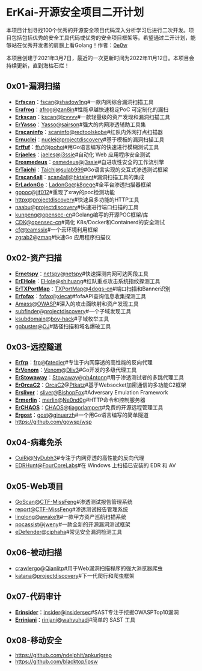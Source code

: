# ErKai-开源安全项目二开计划

本项目计划寻找100个优秀的开源安全项目代码深入分析学习后进行二次开发。项目包括包括优秀的安全工具代码或优秀的安全项目框架等。希望通过二开计划，能够站在优秀开发者的肩膀上看Golang！作者：[0e0w](https://github.com/0e0w)

本项目创建于2021年3月7日，最近的一次更新时间为2022年11月12日。本项目会持续更新，直到海枯石烂！

## 0x01-漏洞扫描

- [**Erfscan**](https://github.com/Goqi/Erfscan)：[fscan](https://github.com/Goqi/ErKai/tree/main/0x01/fscan)@[shadow1ng](https://github.com/shadow1ng/fscan)#一款内网综合漏洞扫描工具
- [**Erafrog**](https://github.com/Goqi/Erafrog)：[afrog](https://github.com/Goqi/ErKai/tree/main/0x01/afrog)@[zan8in](https://github.com/zan8in/afrog)#性能卓越快速稳定PoC 可定制化的漏扫
- [**Erkscan**](https://github.com/Goqi/Erkscan)：[kscan](https://github.com/Goqi/ErKai/tree/main/0x01/kscan)@[lcvvvv](https://github.com/lcvvvv/kscan)#一款轻量级的资产发现和漏洞扫描工具
- [**ErYasso**](https://github.com/Goqi/ErYasso)：[Yasso](https://github.com/Goqi/ErKai/tree/main/0x01/Yasso)@[sairson](https://github.com/sairson/Yasso)#强大的内网渗透辅助工具集
- [**Erscaninfo**](https://github.com/Goqi/Erscaninfo)：[scaninfo](https://github.com/Goqi/ErKai/tree/main/0x01/scaninfo)@[redtoolskobe](https://github.com/redtoolskobe/scaninfo)#红队内外网打点扫描器
- [**Ernuclei**](https://github.com/Goqi/Ernuclei)：[nuclei](https://github.com/Goqi/ErKai/tree/main/0x01/nuclei)@[projectdiscovery](https://github.com/projectdiscovery/nuclei)#基于模板的漏洞扫描工具
- [**Erffuf**](https://github.com/Goqi/Erffuf)：[ffuf](https://github.com/Goqi/ErKai/tree/main/0x01/ffuf)@[joohoi](https://github.com/ffuf/ffuf)#用Go语言编写的快速进行模糊测试工具
- [**Erjaeles**](https://github.com/Goqi/Erjaeles)：[jaeles](https://github.com/Goqi/ErKai/tree/main/0x01/jaeles)@[j3ssie](https://github.com/jaeles-project/jaeles)#自动化 Web 应用程序安全测试
- [**Erosmedeus**](https://github.com/Goqi/Erosmedeus)：[osmedeus](https://github.com/Goqi/ErKai/tree/main/0x01/osmedeus)@[j3ssie](https://github.com/j3ssie/osmedeus)#自进攻性安全的工作流引擎
- [**ErTaichi**](https://github.com/Goqi/ErTaichi)：[Taichi](https://github.com/Goqi/ErKai/tree/main/0x01/Taichi)@[sulab999](https://github.com/sulab999/Taichi)#Go语言实现的交互式渗透测试框架
- [**Erscan4all**](https://github.com/Goqi/Erscan4all)：[scan4all](https://github.com/Goqi/ErKai/tree/main/0x01/scan4all)@[hktalent](https://github.com/hktalent/scan4all)#漏洞扫描工具的集成
- [**ErLadonGo**](https://github.com/Goqi/ErLadonGo)：[LadonGo](https://github.com/Goqi/ErKai/tree/main/0x01/LadonGo)@[k8gege](https://github.com/k8gege/LadonGo)#全平台渗透扫描器框架
- [gopoc](https://github.com/Goqi/ErKai/tree/main/0x01/gopoc)@[jjf012](https://github.com/jjf012/gopoc)#重现了xray的poc检测功能
- [httpx](https://github.com/Goqi/ErKai/tree/main/0x01/httpx)@[projectdiscovery](https://github.com/projectdiscovery/httpx)#快速且多功能的HTTP工具
- [naabu](https://github.com/Goqi/ErKai/tree/main/0x01/naabu)@[projectdiscovery](https://github.com/projectdiscovery/naabu)#快速进行端口扫描的工具
- [kunpeng](https://github.com/Goqi/ErKai/tree/main/0x01/kunpeng)@[opensec-cn](https://github.com/opensec-cn/kunpeng)#Golang编写的开源POC框架/库
- [CDK](https://github.com/Goqi/ErKai/tree/main/0x01/CDK)@[opensec-cn](https://github.com/cdk-team/CDK)#简化 K8s/Docker和Containerd的安全测试
- [cf](https://github.com/Goqi/ErKai/tree/main/0x01/cf)@[teamssix](https://github.com/teamssix/cf)#一个云环境利用框架
- [zgrab2](https://github.com/Goqi/ErKai/tree/main/0x01/zgrab2)@[zmap](https://github.com/zmap/zgrab2)#快速Go 应用程序扫描仪

## 0x02-资产扫描

- [**Ernetspy**](https://github.com/Goqi/Ernetspy)：[netspy](https://github.com/Goqi/ErKai/tree/main/0x01/netspy)@[netspy](https://github.com/netspy/netspy)#快速探测内网可达网段工具
- [**ErEHole**](https://github.com/Goqi/ErEHole)：[EHole](https://github.com/Goqi/ErKai/tree/main/0x02/EHole)@[shihuang](https://github.com/EdgeSecurityTeam/EHole)#红队重点攻击系统指纹探测工具
- [**ErTXPortMap**](https://github.com/Goqi/ErTXPortMap)：[TXPortMap](https://github.com/Goqi/ErKai/tree/main/0x02/TXPortMap)@[4dogs-cn](https://github.com/4dogs-cn/TXPortMap)#端口扫描和Banner识别
- [**Erfofax**](https://github.com/Goqi/Erfofax)：[fofax](https://github.com/Goqi/ErKai/tree/main/0x02/fofax)@[xiecat](https://github.com/xiecat/fofax)#fofaAPI查询信息收集探测工具
- [Amass](https://github.com/Goqi/ErKai/tree/main/0x02/Amass)@[OWASP](https://github.com/OWASP/Amass)#深入的攻击面映射和资产发现工具
- [subfinder](https://github.com/Goqi/ErKai/tree/main/0x02/subfinder)@[projectdiscovery](https://github.com/projectdiscovery/subfinder)#一个子域发现工具
- [ksubdomain](https://github.com/Goqi/ErKai/tree/main/0x02/ksubdomain)@[boy-hack](https://github.com/boy-hack/ksubdomain)#子域枚举工具
- [gobuster](https://github.com/Goqi/ErKai/tree/main/0x01/gobuster)@[OJ](https://github.com/OJ/gobuster)#路径扫描和域名爆破工具

## 0x03-远控隧道

- [**Erfrp**](https://github.com/Goqi/Erfrp)：[frp](https://github.com/Goqi/ErKai/tree/main/0x03/frp)@[fatedier](https://github.com/fatedier/frp)#专注于内网穿透的高性能的反向代理
- [**ErVenom**](https://github.com/Goqi/ErVenom)：[Venom](https://github.com/Goqi/ErKai/tree/main/0x03/Venom)@[Dliv3](https://github.com/Dliv3/Venom)#Go开发的多级代理工具
- [**ErStowaway**](https://github.com/Goqi/ErStowaway)：[Stowaway](https://github.com/Goqi/ErKai/tree/main/0x03/Stowaway)@[ph4ntonn](https://github.com/ph4ntonn/Stowaway)#用于渗透测试者的多跳代理工具
- [**ErOrcaC2**](https://github.com/Goqi/ErOrcaC2)：[OrcaC2](https://github.com/Goqi/ErKai/tree/main/0x03/OrcaC2)@[Ptkatz](https://github.com/Ptkatz/OrcaC2)#基于Websocket加密通信的多功能C2框架
- [**Ersliver**](https://github.com/Goqi/Ersliver)：[sliver](https://github.com/Goqi/ErKai/tree/main/0x03/sliver)@[BishopFox](https://github.com/BishopFox/sliver)#Adversary Emulation Framework
- [**Ermerlin**](https://github.com/Goqi/Ermerlin)：[merlin](https://github.com/Goqi/ErKai/tree/main/0x03/merlin)@[Ne0nd0g](https://github.com/Ne0nd0g/merlin)#HTTP命令和控制服务器
- [**ErCHAOS**](https://github.com/Goqi/ErCHAOS)：[CHAOS](https://github.com/Goqi/ErKai/tree/main/0x03/CHAOS)@[tiagorlampert](https://github.com/tiagorlampert/CHAOS)#免费的开源远程管理工具
- [**Ergost**](https://github.com/Goqi/Ergost)：[gost](https://github.com/Goqi/ErKai/tree/main/0x03/gost)@[ginuerzh](https://github.com/ginuerzh/gost)#一个用Go语言编写的简单隧道
- https://github.com/gowsp/wsp

## 0x04-病毒免杀

- [CuiRi](https://github.com/Goqi/ErKai/tree/main/0x04/CuiRi)@[NyDubh3](https://github.com/NyDubh3/CuiRi)#专注于内网穿透的高性能的反向代理
- [EDRHunt](https://github.com/Goqi/ErKai/tree/main/0x04/EDRHunt)@[FourCoreLabs](https://github.com/FourCoreLabs/EDRHunt)#在 Windows 上扫描已安装的 EDR 和 AV

## 0x05-Web项目

- [GoScan](https://github.com/Goqi/ErKai/tree/main/0x05/GoScan)@[CTF-MissFeng](https://github.com/CTF-MissFeng/GoScan)#渗透测试报告管理系统
- [report](https://github.com/Goqi/ErKai/tree/main/0x05/report)@[CTF-MissFeng](https://github.com/CTF-MissFeng/report)#渗透测试报告管理系统
- [linglong](https://github.com/Goqi/ErKai/tree/main/0x05/linglong)@[awake1t](https://github.com/awake1t/linglong)#一款甲方资产巡航扫描系统
- [pocassist](https://github.com/Goqi/ErKai/tree/main/0x05/pocassist)@[jweny](https://github.com/jweny/pocassist)#一款全新的开源漏洞测试框架
- [eDefender](https://github.com/Goqi/ErKai/tree/main/0x05/eDefender)@[cjphaha](https://github.com/cjphaha/eDefender)#常见安全漏洞检测工具

## 0x06-被动扫描

- [crawlergo](https://github.com/Goqi/ErKai/tree/main/0x06/crawlergo)@[Qianlitp](https://github.com/Qianlitp/crawlergo)#用于Web漏洞扫描程序的强大浏览器爬虫
- [katana](https://github.com/Goqi/ErKai/tree/main/0x06/katana)@[projectdiscovery](https://github.com/projectdiscovery/katana)#下一代爬行和爬虫框架

## 0x07-代码审计

- [**Erinsider**](https://github.com/Goqi/Erinsider)：[insider](https://github.com/Goqi/ErKai/tree/main/0x07/insider)@[insidersec](https://github.com/insidersec/insider)#SAST专注于挖掘OWASPTop10漏洞
- [**Errinjani**](https://github.com/Goqi/Errinjani)：[rinjani](https://github.com/Goqi/ErKai/tree/main/0x07/rinjani)@[wahyuhadi](https://github.com/wahyuhadi/rinjani)#简单的 SAST 工具

## 0x08-移动安全

- https://github.com/ndelphit/apkurlgrep
- https://github.com/blacktop/ipsw
